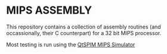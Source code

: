 # MIPS ASSEMBLY

This repository contains a collection of assembly routines (and occassionally, their C counterpart) for a 32 bit MIPS processor.

Most testing is run using the [QtSPIM MIPS Simulator](http://spimsimulator.sourceforge.net/)
